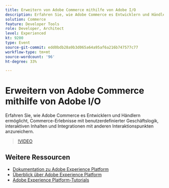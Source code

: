 ```yaml
---
title: Erweitern von Adobe Commerce mithilfe von Adobe I/O
description: Erfahren Sie, wie Adobe Commerce es Entwicklern und Händlern ermöglicht, Commerce-Erlebnisse mit benutzerdefinierter Geschäftslogik, interaktiven Inhalten und Integrationen mit anderen Interaktionspunkten anzureichern.
solution: Commerce
feature: Developer Tools
role: Developer, Architect
level: Experienced
kt: 9200
type: Event
source-git-commit: edd0bdb28a9b3d065a64a95af6a216b747577c77
workflow-type: tm+mt
source-wordcount: '96'
ht-degree: 33%

---
```


# Erweitern von Adobe Commerce mithilfe von Adobe I/O

Erfahren Sie, wie Adobe Commerce es Entwicklern und Händlern ermöglicht, Commerce-Erlebnisse mit benutzerdefinierter Geschäftslogik, interaktiven Inhalten und Integrationen mit anderen Interaktionspunkten anzureichern.

>[!VIDEO](https://video.tv.adobe.com/v/337727/?quality=12&learn=on&hidetitle=true)

## Weitere Ressourcen

- [Dokumentation zu Adobe Experience Platform](https://experienceleague.adobe.com/docs/experience-platform.html?lang=de)
- [Überblick über Adobe Experience Platform](https://experienceleague.adobe.com/docs/experience-platform/landing/home.html?lang=de)
- [Adobe Experience Platform-Tutorials](https://experienceleague.adobe.com/docs/platform-learn/tutorials/overview.html?lang=de)
